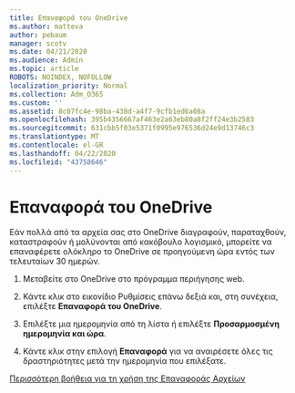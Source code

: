 ```yaml
---
title: Επαναφορά του OneDrive
ms.author: matteva
author: pebaum
manager: scotv
ms.date: 04/21/2020
ms.audience: Admin
ms.topic: article
ROBOTS: NOINDEX, NOFOLLOW
localization_priority: Normal
ms.collection: Adm_O365
ms.custom: ''
ms.assetid: 8c07fc4e-98ba-438d-a4f7-9cfb1ed6a08a
ms.openlocfilehash: 395b4356667af463e2a63eb80a8f2ff24e3b2583
ms.sourcegitcommit: 631cbb5f03e5371f0995e976536d24e9d13746c3
ms.translationtype: MT
ms.contentlocale: el-GR
ms.lasthandoff: 04/22/2020
ms.locfileid: "43758646"
---
```

# <a name="restore-your-onedrive"></a>Επαναφορά του OneDrive

Εάν πολλά από τα αρχεία σας στο OneDrive διαγραφούν, παραταχθούν, καταστραφούν ή μολύνονται από κακόβουλο λογισμικό, μπορείτε να επαναφέρετε ολόκληρο το OneDrive σε προηγούμενη ώρα εντός των τελευταίων 30 ημερών.
  
1. Μεταβείτε στο OneDrive στο πρόγραμμα περιήγησης web.
    
2. Κάντε κλικ στο εικονίδιο Ρυθμίσεις επάνω δεξιά και, στη συνέχεια, επιλέξτε **Επαναφορά του OneDrive**.
    
3. Επιλέξτε μια ημερομηνία από τη λίστα ή επιλέξτε **Προσαρμοσμένη ημερομηνία και ώρα**.
    
4. Κάντε κλικ στην επιλογή **Επαναφορά** για να αναιρέσετε όλες τις δραστηριότητες μετά την ημερομηνία που επιλέξατε. 
    
[Περισσότερη βοήθεια για τη χρήση της Επαναφοράς Αρχείων](https://go.microsoft.com/fwlink/?linkid=872874)
  


